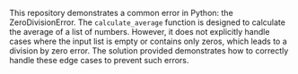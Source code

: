 This repository demonstrates a common error in Python: the ZeroDivisionError. The `calculate_average` function is designed to calculate the average of a list of numbers. However, it does not explicitly handle cases where the input list is empty or contains only zeros, which leads to a division by zero error. The solution provided demonstrates how to correctly handle these edge cases to prevent such errors.
